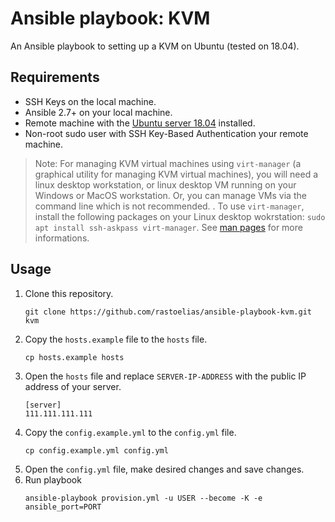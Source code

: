 # Ansible playbook: KVM
An Ansible playbook to setting up a KVM on Ubuntu (tested on 18.04).

## Requirements
* SSH Keys on the local machine.
* Ansible 2.7+ on your local machine.
* Remote machine with the [Ubuntu server 18.04](http://cdimage.ubuntu.com/releases/18.04.2/release/) installed.
* Non-root sudo user with SSH Key-Based Authentication your remote machine.


> Note: For managing KVM virtual machines using `virt-manager` (a graphical utility for managing KVM virtual machines), you will need a linux desktop workstation, or linux desktop VM running on your Windows or MacOS workstation. Or, you can manage VMs via the command line which is not recommended.
> .
To use `virt-manager`, install the following packages on your Linux desktop wokrstation:
`sudo apt install ssh-askpass virt-manager`. See [man pages](https://virt-manager.org/screenshots/) for more informations.

## Usage
1. Clone this repository.
    ```
    git clone https://github.com/rastoelias/ansible-playbook-kvm.git kvm
    ```
2. Copy the `hosts.example` file to the `hosts` file.
    ```
    cp hosts.example hosts
    ```
3. Open the `hosts` file and replace `SERVER-IP-ADDRESS` with the public IP address of your server.
    ```
    [server]
    111.111.111.111
    ```
4. Copy the `config.example.yml` to the `config.yml` file.
    ```
    cp config.example.yml config.yml
    ```
5. Open the `config.yml` file, make desired changes and save changes.
6. Run playbook
    ```
    ansible-playbook provision.yml -u USER --become -K -e ansible_port=PORT
    ```
